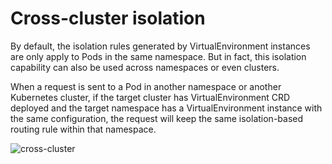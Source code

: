 # Cross-cluster isolation

By default, the isolation rules generated by VirtualEnvironment instances are only apply to Pods in the same namespace. But in fact, this isolation capability can also be used across namespaces or even clusters.

When a request is sent to a Pod in another namespace or another Kubernetes cluster, if the target cluster has VirtualEnvironment CRD deployed and the target namespace has a VirtualEnvironment instance with the same configuration, the request will keep the same isolation-based routing rule within that namespace.

![cross-cluster](https://virtual-environment.oss-cn-zhangjiakou.aliyuncs.com/image/cross-cluster.jpg)
